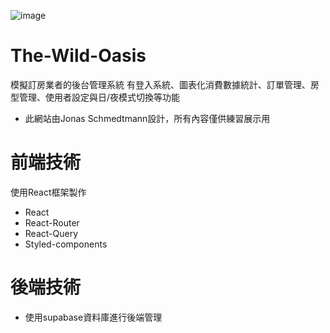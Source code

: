 ![image](https://github.com/Liufat/The-Wild-Oasis/commit/a8913b75518a3a89af73e62c3ef016f6d3400fd3)

# The-Wild-Oasis
模擬訂房業者的後台管理系統
有登入系統、圖表化消費數據統計、訂單管理、房型管理、使用者設定與日/夜模式切換等功能

* 此網站由Jonas Schmedtmann設計，所有內容僅供練習展示用


# 前端技術
使用React框架製作
* React
* React-Router
* React-Query
* Styled-components

# 後端技術
* 使用supabase資料庫進行後端管理
